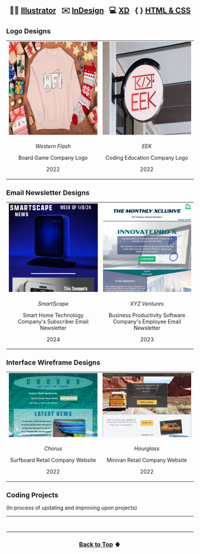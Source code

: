 <h1 style="font-size: 20px" align="center"><a id="TOP">✍🏻 <a href="https://github.com/RachelMHoffman#AI">Illustrator</a> &nbsp; ✉️ <a href="https://github.com/RachelMHoffman#AID">InDesign</a> &nbsp; 💻 <a href="https://github.com/RachelMHoffman#AXD">XD</a> &nbsp; { } <a href="https://github.com/RachelMHoffman#HTMLCSS">HTML & CSS</a></a></h1>

<h2 style="font-size: 18px"><a id="AI">Logo Designs</a></h2>

<table align="center">
  <tr>
    <td align="center" width="350">
      <a href="https://github.com/RachelMHoffman/Illustrator-Logo-Project-WF/blob/main/README.md"><img src="WFI-Logo-Thumbnail.png" 
      width="" height="250"></a>
    </td>
    <td align="center" width="350">
      <a href="https://github.com/RachelMHoffman/Illustrator-Logo-Project-EEK/blob/main/README.md"><img src="EEK_Logo_Thumbnail.png" 
      width="" height="250"></a>
    </td>
  </tr>
  <tr>
    <td>
      <p align="center"><i>Western Flash</i></p>
      <p align="center">Board Game Company Logo</p>
      <p align="center">2022</p>
    </td>
    <td>
      <p align="center"><i>EEK</i></p>
      <p align="center">Coding Education Company Logo</p>
      <p align="center">2022</p>
    </td>
  </tr>
</table>

<h2 style="font-size: 18px"><a id="AID">Email Newsletter Designs</a></h2>

<table align="center">
  <tr>
    <td align="center" width="350">
      <a href="https://github.com/RachelMHoffman/InDesign-Newsletter-Project-SmartScape/blob/main/README.md"><img src="SmartScape-Thumbnail.png" width="" height=""></a>
    </td>
    <td align="center" width="350">
      <a href="https://github.com/RachelMHoffman/InDesign-Newsletter-Project-XYZ/blob/main/README.md"><img src="XYZ-Ventures-Thumbnail.png" width="" height=""></a>
    </td>
  </tr>
  <tr>
    <td>
      <p align="center"><i>SmartScape</i></p>
      <p align="center">Smart Home Technology Company's Subscriber Email Newsletter</p>
      <p align="center">2024</p>
    </td>
    <td>
      <p align="center"><i>XYZ Ventures</i></p>
      <p align="center">Business Productivity Software Company's Employee Email Newsletter</p>
      <p align="center">2023</p>
    </td>
  </tr>
</table>

<h2 style="font-size: 18px"><a id="AXD">Interface Wireframe Designs</a></h2>

<table align="center">
  <tr>
    <td align="center" width="500">
      <a href="https://github.com/RachelMHoffman/XD-Web-Project-Chorus/blob/main/README.md"><img src="Chorus_Thumbnail.png" width="" height=""></a>
    </td>
    <td align="center" width="500">
      <a href="https://github.com/RachelMHoffman/XD-Web-Project-Hourglass/blob/main/README.md"><img src="Hourglass-Thumbnail.png" width="" height=""></a>
    </td>
  </tr>
  <tr>
    <td>
      <p align="center"><i>Chorus</i></p>
      <p align="center">Surfboard Retail Company Website</p>
      <p align="center">2022</p>
    </td>
    <td>
      <p align="center"><i>Hourglass</i></p>
      <p align="center">Minivan Retail Company Website</p>
      <p align="center">2022</p>
    </td>
  </tr>
</table>

<h2 style="font-size: 18px"><a id="HTMLCSS">Coding Projects</a></h2>

(In process of updating and improving upon projects)

<table align="center">
  <tr>
    <td align="center" width="500">
      <a href=""><img src="" width="" height=""></a>
    </td>
    <td align="center" width="500">
      <a href=""><img src="" width="" height=""></a>
    </td>
  </tr>
  <tr>
    <td>
      <p align="center"><i></i></p>
      <p align="center"></p>
      <p align="center"></p>
    </td>
    <td>
      <p align="center"><i></i></p>
      <p align="center"></p>
      <p align="center"></p>
    </td>
  </tr>
</table>

<h3 style="font-size: 16px" align="center"><a href="https://github.com/RachelMHoffman#TOP">Back to Top</a>&nbsp;⬆️</h3>
